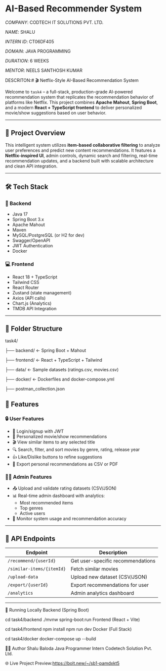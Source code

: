# AI-Based Recommender System

*COMPANY*: CODTECH IT SOLUTIONS PVT. LTD.

*NAME*: SHALU

*INTERN ID*: CT06DF405

*DOMAIN*: JAVA PROGRAMMING

*DURATION*: 6 WEEKS

*MENTOR*: NEELS SANTHOSH KUMAR

DESCRITON:# 🎬 Netflix-Style AI-Based Recommendation System

Welcome to `task4` – a full-stack, production-grade AI-powered recommendation system that replicates the recommendation behavior of platforms like Netflix. This project combines **Apache Mahout**, **Spring Boot**, and a modern **React + TypeScript frontend** to deliver personalized movie/show suggestions based on user behavior.

---

## 🚀 Project Overview

This intelligent system utilizes **item-based collaborative filtering** to analyze user preferences and predict new content recommendations. It features a **Netflix-inspired UI**, admin controls, dynamic search and filtering, real-time recommendation updates, and a backend built with scalable architecture and clean API integration.

---

## 🛠 Tech Stack

### 🔧 Backend
- Java 17
- Spring Boot 3.x
- Apache Mahout
- Maven
- MySQL/PostgreSQL (or H2 for dev)
- Swagger/OpenAPI
- JWT Authentication
- Docker

### 💻 Frontend
- React 18 + TypeScript
- Tailwind CSS
- React Router
- Zustand (state management)
- Axios (API calls)
- Chart.js (Analytics)
- TMDB API Integration

---

## 📁 Folder Structure

task4/

├── backend/ ← Spring Boot + Mahout

├── frontend/ ← React + TypeScript + Tailwind

├── data/ ← Sample datasets (ratings.csv, movies.csv)

├── docker/ ← Dockerfiles and docker-compose.yml

├── postman_collection.json



## 🌟 Features

### 🔒 User Features
- 🔐 Login/signup with JWT
- 🎯 Personalized movie/show recommendations
- 🎬 View similar items to any selected title
- 🔍 Search, filter, and sort movies by genre, rating, release year
- 👍 Like/Dislike buttons to refine suggestions
- 📁 Export personal recommendations as CSV or PDF

### 🧑‍💼 Admin Features
- 📤 Upload and validate rating datasets (CSV/JSON)
- 📊 Real-time admin dashboard with analytics:
  - Most recommended items
  - Top genres
  - Active users
- 🔧 Monitor system usage and recommendation accuracy

---

## 📡 API Endpoints

| Endpoint                     | Description                            |
|-----------------------------|----------------------------------------|
| `/recommend/{userId}`       | Get user-specific recommendations      |
| `/similar-items/{itemId}`   | Fetch similar movies                   |
| `/upload-data`              | Upload new dataset (CSV/JSON)          |
| `/export/{userId}`          | Export recommendations for user        |
| `/analytics`                | Admin analytics dashboard              |

---



🧪 Running Locally
Backend (Spring Boot)

cd task4/backend
./mvnw spring-boot:run
Frontend (React + Vite)

cd task4/frontend
npm install
npm run dev
Docker (Full Stack)

cd task4/docker
docker-compose up --build


🧑‍💻 Author
Shalu Baloda
Java Programmer Intern
Codetech Solution Pvt. Ltd.

🌐 Live Project Preview:https://bolt.new/~/sb1-pamdxkt5
